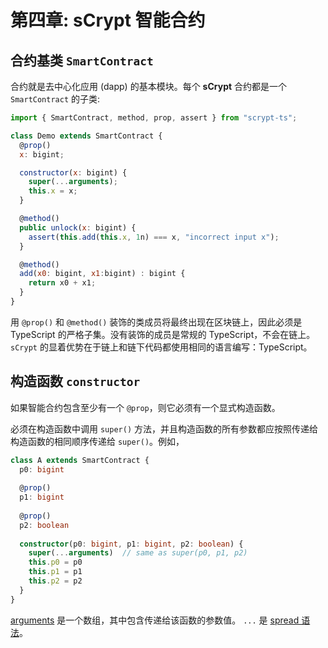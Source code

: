 # 第四章: sCrypt 智能合约

## 合约基类 `SmartContract`

合约就是去中心化应用 (dapp) 的基本模块。每个 **sCrypt** 合约都是一个 `SmartContract` 的子类:

```js
import { SmartContract, method, prop, assert } from "scrypt-ts";

class Demo extends SmartContract {
  @prop()
  x: bigint;

  constructor(x: bigint) {
    super(...arguments);
    this.x = x;
  }

  @method()
  public unlock(x: bigint) {
    assert(this.add(this.x, 1n) === x, "incorrect input x");
  }

  @method()
  add(x0: bigint, x1:bigint) : bigint {
    return x0 + x1;
  }
}
```

用 `@prop()` 和 `@method()` 装饰的类成员将最终出现在区块链上，因此必须是 TypeScript 的严格子集。没有装饰的成员是常规的 TypeScript，不会在链上。 `sCrypt` 的显着优势在于链上和链下代码都使用相同的语言编写：TypeScript。

## 构造函数 `constructor`

如果智能合约包含至少有一个 `@prop`，则它必须有一个显式构造函数。

必须在构造函数中调用 `super()` 方法，并且构造函数的所有参数都应按照传递给构造函数的相同顺序传递给 `super()`。例如，

```ts
class A extends SmartContract {
  p0: bigint
  
  @prop()
  p1: bigint
  
  @prop()
  p2: boolean
  
  constructor(p0: bigint, p1: bigint, p2: boolean) {
    super(...arguments)  // same as super(p0, p1, p2)
    this.p0 = p0
    this.p1 = p1
    this.p2 = p2
  }
}
```

[arguments](https://developer.mozilla.org/en-US/docs/Web/JavaScript/Reference/Functions/arguments) 是一个数组，其中包含传递给该函数的参数值。 `...` 是 [spread 语法](https://developer.mozilla.org/en-US/docs/Web/JavaScript/Reference/Operators/Spread_syntax)。
